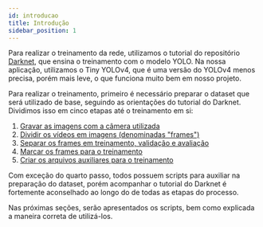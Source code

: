 ```yaml
---
id: introducao
title: Introdução
sidebar_position: 1
---
```




Para realizar o treinamento da rede, utilizamos o tutorial do repositório [Darknet](https://github.com/AlexeyAB/darknet), que ensina o treinamento com o modelo YOLO. Na nossa aplicação, utilizamos o Tiny YOLOv4, que é uma versão do YOLOv4 menos precisa, porém mais leve, o que funciona muito bem em nosso projeto.

Para realizar o treinamento, primeiro é necessário preparar o dataset que será utilizado de base, seguindo as orientações do tutorial do Darknet. Dividimos isso em cinco etapas até o treinamento em si:

1. [Gravar as imagens com a câmera utilizada](./recording_from_camera.md)
2. [Dividir os vídeos em imagens (denominadas "frames")](./spliting_video_in_frames.md)
3. [Separar os frames em treinamento, validação e avaliação](./organizing_dataset.md)
4. [Marcar os frames para o treinamento](./marcando_labels.md)
5. [Criar os arquivos auxiliares para o treinamento](./criando_txts_dataset.md)

Com exceção do quarto passo, todos possuem scripts para auxiliar na preparação do dataset, porém acompanhar o tutorial do Darknet é fortemente aconselhado ao longo do de todas as etapas do processo.

Nas próximas seções, serão apresentados os scripts, bem como explicada a maneira correta de utilizá-los.
